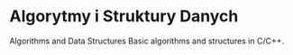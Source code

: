 # Algorytmy i Struktury Danych
Algorithms and Data Structures 
Basic algorithms and structures in C/C++.
